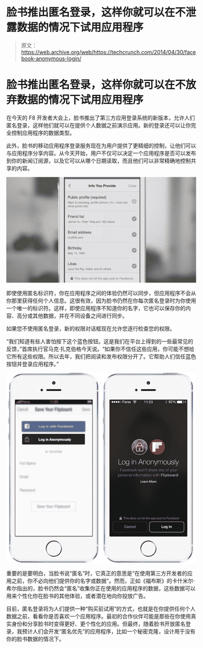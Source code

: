 # 脸书推出匿名登录，这样你就可以在不泄露数据的情况下试用应用程序

> 原文：<https://web.archive.org/web/https://techcrunch.com/2014/04/30/facebook-anonymous-login/>

# 脸书推出匿名登录，这样你就可以在不放弃数据的情况下试用应用程序

在今天的 F8 开发者大会上，脸书推出了第三方应用登录系统的新版本，允许人们匿名登录，这样他们就可以在提供个人数据之前演示应用。新的登录还可以让你完全控制应用程序的数据类型。

此外，脸书的移动应用程序登录服务现在为用户提供了更精细的控制，让他们可以与应用程序分享内容。从今天开始，用户不仅可以决定一个应用程序是否可以发布到你的新闻订阅源，以及它可以从哪个日期读取，而且他们可以非常精确地控制共享的内容。

![Screen Shot 2014-04-30 at 1.13.41 PM](img/e92963326058ff1f0c01bb7b21c04541.png)

即使使用匿名标识符，你在应用程序之间的体验仍然可以同步，但应用程序不会从你那里获得任何个人信息。这很有效，因为脸书仍然在你每次匿名登录时为你使用一个唯一的标识符。这样，即使应用程序不知道你的名字，它也可以保存你的内容、高分或其他数据，并在不同设备之间进行同步。

如果您不使用匿名登录，新的权限对话框现在允许您逐行检查您的权限。

“我们知道有些人害怕按下这个蓝色按钮。这是我们在平台上得到的一些最常见的反馈，”首席执行官马克·扎克伯格今天说。“如果你不信任这些应用，你可能不想给它所有这些权限。所以去年，我们把阅读和发布权限分开了。它帮助人们信任蓝色按钮并登录应用程序。”

![login3](img/1fe7da54941c362299c379174754d177.png)

重要的是要明白，当脸书说“匿名”时，它真正的意思是“在使用第三方开发者的应用之前，你不必向他们提供你的名字或数据”。然而，正如《福布斯》的卡什米尔·希尔指出的，脸书仍然会“匿名”收集你正在使用的应用程序的数据，这些数据可以用来个性化你在脸书的其他体验，或者潜在地向你投放广告。

目前，匿名登录将为人们提供一种“购买前试用”的方式，也就是在你提供任何个人数据之前，看看你是否喜欢一个应用程序。最初的合作伙伴可能是那些在你使用真实身份和分享脸书时变得更好、更个性化的应用。但最终，随着脸书开放匿名登录，我预计人们会开发“匿名优先”的应用程序，比如一个秘密克隆，设计用于没有你的脸书数据的情况下。